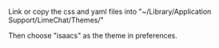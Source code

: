 Link or copy the css and yaml files into
"~/Library/Application Support/LimeChat/Themes/"

Then choose "isaacs" as the theme in preferences.
